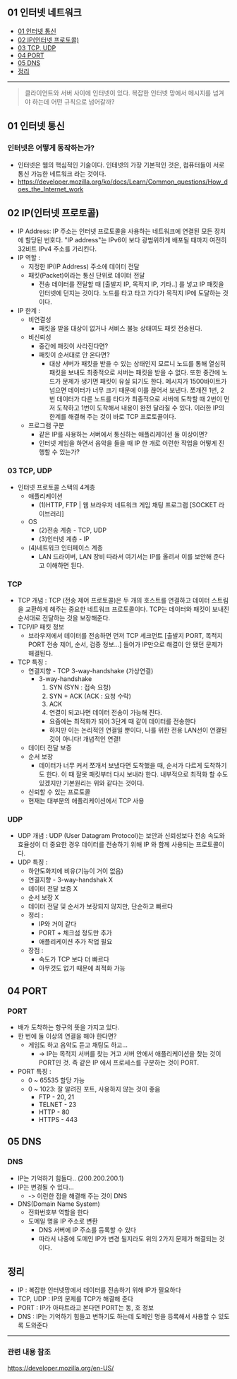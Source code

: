 ## 01 인터넷 네트워크 ##
- [01 인터넷 통신](#1)
- [02 IP(인터넷 프로토콜)](#2)
- [03 TCP, UDP](#3)
- [04 PORT](#4)  
- [05 DNS](#5)
- [정리](#6)

---

> 클라이언트와 서버 사이에 인터넷이 있다. 복잡한 인터넷 망에서 메시지를 넘겨야 하는데 어떤 규칙으로 넘어갈까? 

<a name="1"></a>
## 01 인터넷 통신 ##
### 인터넷은 어떻게 동작하는가? ###
- 인터넷은 웹의 핵심적인 기술이다. 인테넷의 가장 기본적인 것은, 컴퓨터들이 서로 통신 가능한 네트워크 라는 것이다.
- https://developer.mozilla.org/ko/docs/Learn/Common_questions/How_does_the_Internet_work


<a name="2"></a>
## 02 IP(인터넷 프로토콜) ##
- IP Address: IP 주소는 인터넷 프로토콜을 사용하는 네트워크에 연결된 모든 장치에 할당된 번호다. "IP address"는 IPv6이 보다 광범위하게 배포될 때까지 여전히 32비트 IPv4 주소를 가리킨다.
- IP 역할 : 
    - 지정한 IP(IP Address) 주소에 데이터 전달
    - 패킷(Packet)이라는 통신 단위로 데이터 전달
        - 전송 데이터를 전달할 때 [출발지 IP, 목적지 IP, 기타..] 를 넣고 IP 패킷을 인터넷에 던지는 것이다. 노드를 타고 타고 가다가 목적지 IP에 도달하는 것이다.
- IP 한계 :
    - 비연결성
        - 패킷을 받을 대상이 없거나 서비스 불능 상태여도 패킷 전송된다.
    - 비신뢰성
        - 중간에 패킷이 사라진다면?
        - 패킷이 순서대로 안 온다면?
            - 대상 서버가 패킷을 받을 수 있는 상태인지 모르니 노드를 통해 열심히 패킷을 보내도 최종적으로 서버는 패킷을 받을 수 없다. 또한 중간에 노드가 문제가 생기면  패킷이 유실 되기도 한다. 메시지가 1500바이트가 넘으면 데이터가 너무 크기 때문에 이를 끊어서 보낸다. 쪼개진 1번, 2번 데이터가 다른 노드를 타다가 최종적으로 서버에 도착할 때 2번이 먼저 도착하고 1번이 도착해서 내용이 완전 달라질 수 있다. 이러한 IP의 한계를 해결해 주는 것이 바로 TCP 프로토콜이다.
    - 프로그램 구분
        - 같은 IP를 사용하는 서버에서 통신하는 애플리케이션 둘 이상이면?
        - 인터넷 게임을 하면서 음악을 들을 때 IP 한 개로 이런한 작업을 어떻게 진행할 수 있는가?

<a name="3"></a>
### 03 TCP, UDP ###
- 인터넷 프로토콜 스택의 4계층
    - 애플리케이션 
        - (1)HTTP, FTP | 웹 브라우저 네트워크 게임 채팅 프로그램 [SOCKET 라이브러리]
    - OS
        - (2)전송 계층 - TCP, UDP
        - (3)인터넷 계층 - IP
    - (4)네트워크 인터페이스 계층
        - LAN 드라이버, LAN 장비
따라서 여기서는 IP를 올려서 이를 보안해 준다고 이해하면 된다. 

### TCP ####
- TCP 개념 : TCP (전송 제어 프로토콜)은 두 개의 호스트를 연결하고 데이터 스트림을 교환하게 해주는 중요한 네트워크 프로토콜이다. TCP는 데이터와 패킷이 보내진 순서대로 전달하는 것을 보장해준다.
- TCP/IP 패킷 정보
    - 브라우저에서 데이터를 전송하면 먼저 TCP 세크먼트 [출발지 PORT, 목적지 PORT 전송 제어, 순서, 검증 정보...] 들어가 IP만으로 해결이 안 됐던 문제가 해결된다.
- TCP 특징 :
    - 연결지향 - TCP 3-way-handshake (가상연결)
        - 3-way-handshake
            1) SYN (SYN : 접속 요청)
            2) SYN + ACK (ACK : 요청 수락)
            3) ACK 
            4) 연결이 되고나면 데이터 전송이 가능해 진다.
            - 요즘에는 최적화가 되어 3단계 때 같이 데이터를 전송한다
            - 하지만 이는 논리적인 연결일 뿐이다, 나를 위한 전용 LAN선이 연결된 것이 아니다! 개념적인 연결!
    - 데이터 전달 보증
    - 순서 보장
        - 데이터가 너무 커서 쪼개서 보냈다면 도착했을 때, 순서가 다르게 도착하기도 한다. 이 때 잘못 패킷부터 다시 보내라 한다.
        내부적으로 최적화 할 수도 있겠지만 기본원리는 위와 같다는 것이다.
    - 신뢰할 수 있는 프로토콜
    - 현재는 대부분의 애플리케이션에서 TCP 사용

### UDP ###
- UDP 개념 : UDP (User Datagram Protocol)는 보안과 신뢰성보다 전송 속도와 효율성이 더 중요한 경우 데이터를 전송하기 위해 IP 와 함께 사용되는 프로토콜이다.
- UDP 특징 : 
    - 하얀도화지에 비유(기능이 거이 없음)
    - 연결지향 - 3-way-handshak X
    - 데이터 전달 보증 X 
    - 순서 보장 X
    - 데이터 전달 및 순서가 보장되지 않지만, 단순하고 빠르다
    - 정리 : 
        - IP와 거이 같다
        - PORT + 체크섬 정도만 추가
        - 애플리케이션 추가 작업 필요
    - 장점 : 
        - 속도가 TCP 보다 더 빠르다
        - 아무것도 없기 때문에 최적화 가능


<a name="4"></a>
## 04 PORT ##
### PORT ###
- 배가 도착하는 항구의 뜻을 가지고 있다.
- 한 번에 둘 이상의 연결을 해야 한다면?
    - 게임도 하고 음악도 듣고 채팅도 하고...
        - -> IP는 목적지 서버를 찾는 거고 서버 안에서 애플리케이션을 찾는 것이 PORT인 것. 즉 같은 IP 에서 프로세스를 구분하는 것이 PORT.
- PORT 특징 :
    - 0 ~ 65535 할당 가능
    - 0 ~ 1023: 잘 알려진 포트, 사용하지 않는 것이 좋음
        - FTP - 20, 21
        - TELNET - 23
        - HTTP - 80
        - HTTPS - 443


<a name="5"></a>
## 05 DNS ##
### DNS ###
- IP는 기억하기 힘들다.. (200.200.200.1) 
- IP는 변경될 수 있다...
    - -> 이런한 점을 해결해 주는 것이 DNS
- DNS(Domain Name System)
    - 전화번호부 역할을 한다
    - 도메일 명을 IP 주소로 변환
        - DNS 서버에 IP 주소를 등록할 수 있다
        - 따라서 나중에 도메인 IP가 변경 될지라도 위의 2가지 문제가 해결되는 것이다.

<a name="6"></a>
## 정리 ##
- IP : 복잡한 인터넷망에서 데이터를 전송하기 위해 IP가 필요하다
- TCP, UDP : IP의 문제를 TCP가 해결해 준다
- PORT : IP가 아파트라고 본다면 PORT는 동, 호 정보
- DNS : IP는 기억하기 힘들고 변하기도 하는데 도메인 명을 등록해서 사용할 수 있도록 도와준다


---
### 관련 내용 참조 ###
https://developer.mozilla.org/en-US/
